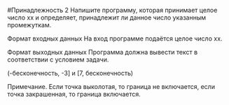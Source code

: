 #Принадлежность 2
Напишите программу, которая принимает целое число xx и определяет, принадлежит ли данное число указанным промежуткам.

Формат входных данных
На вход программе подаётся целое число xx.

Формат выходных данных
Программа должна вывести текст в соответствии с условием задачи.

(-бесконечность, -3] и [7, бесконечность)

Примечание. Если точка выколотая, то граница не включается, если точка закрашенная, то граница включается. 